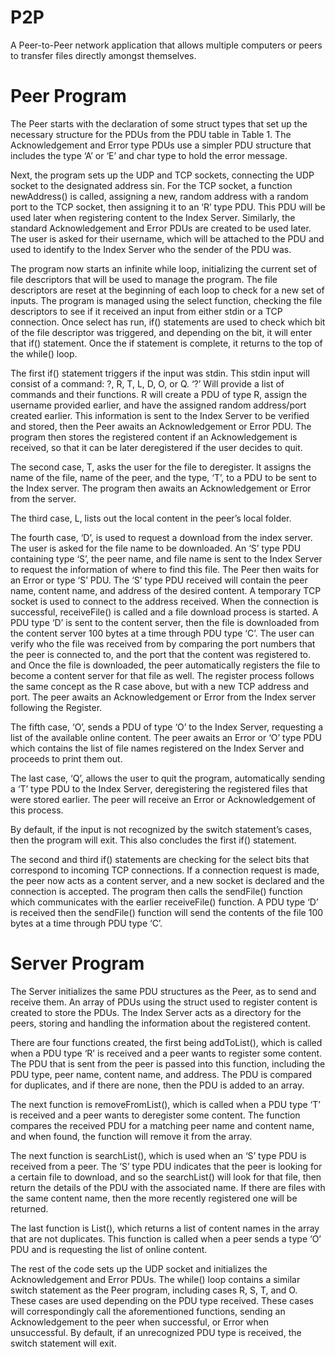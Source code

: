 # P2P
A Peer-to-Peer network application that allows multiple computers or peers to transfer files directly amongst themselves.

# Peer Program
The Peer starts with the declaration of some struct types that set up the necessary structure for the PDUs from the PDU table in Table 1. The Acknowledgement and Error type PDUs use a simpler PDU structure that includes the type ‘A’ or ‘E’ and char type to hold the error message.

Next, the program sets up the UDP and TCP sockets, connecting the UDP socket to the designated address sin. For the TCP socket, a function newAddress() is called, assigning a new, random address with a random port to the TCP socket, then assigning it to an ‘R’ type PDU. This PDU will be used later when registering content to the Index Server. Similarly, the standard Acknowledgement and Error PDUs are created to be used later. The user is asked for their username, which will be attached to the PDU and used to identify to the Index Server who the sender of the PDU was.

The program now starts an infinite while loop, initializing the current set of file descriptors that will be used to manage the program. The file descriptors are reset at the beginning of each loop to check for a new set of inputs. The program is managed using the select function, checking the file descriptors to see if it received an input from either stdin or a TCP connection. Once select has run, if() statements are used to check which bit of the file descriptor was triggered, and depending on the bit, it will enter that if() statement. Once the if statement is complete, it returns to the top of the while() loop.

The first if() statement triggers if the input was stdin. This stdin input will consist of a command: ?, R, T, L, D, O, or Q. ‘?’ Will provide a list of commands and their functions. R will create a PDU of type R, assign the username provided earlier, and have the assigned random address/port created earlier. This information is sent to the Index Server to be verified and stored, then the Peer awaits an Acknowledgement or Error PDU. The program then stores the registered content if an Acknowledgement is received, so that it can be later deregistered if the user decides to quit.

The second case, T, asks the user for the file to deregister. It assigns the name of the file, name of the peer, and the type, ‘T’, to a PDU to be sent to the Index server. The program then awaits an Acknowledgement or Error from the server.

The third case, L, lists out the local content in the peer’s local folder.

The fourth case, ‘D’, is used to request a download from the index server. The user is asked for the file name to be downloaded. An ‘S’ type PDU containing type ‘S’, the peer name, and file name is sent to the Index Server to request the information of where to find this file. The Peer then waits for an Error or type ‘S’ PDU. The ‘S’ type PDU received will contain the peer name, content name, and address of the desired content. A temporary TCP socket is used to connect to the address received. When the connection is successful, receiveFile() is called and a file download process is started. A PDU type ‘D’ is sent to the content server, then the file is downloaded from the content server 100 bytes at a time through PDU type ‘C’. The user can verify who the file was received from by comparing the port numbers that the peer is connected to, and the port that the content was registered to. and Once the file is downloaded, the peer automatically registers the file to become a content server for that file as well. The register process follows the same concept as the R case above, but with a new TCP address and port. The peer awaits an Acknowledgement or Error from the Index server following the Register.

The fifth case, ‘O’, sends a PDU of type ‘O’ to the Index Server, requesting a list of the available online content. The peer awaits an Error or ‘O’ type PDU which contains the list of file names registered on the Index Server and proceeds to print them out.

The last case, ‘Q’, allows the user to quit the program, automatically sending a ‘T’ type PDU to the Index Server, deregistering the registered files that were stored earlier. The peer will receive an Error or Acknowledgement of this process.

By default, if the input is not recognized by the switch statement’s cases, then the program will exit. This also concludes the first if() statement.

The second and third if() statements are checking for the select bits that correspond to incoming TCP connections. If a connection request is made, the peer now acts as a content server, and a new socket is declared and the connection is accepted. The program then calls the sendFile() function which communicates with the earlier receiveFile() function. A PDU type ‘D’ is received then the sendFile() function will send the contents of the file 100 bytes at a time through PDU type ‘C’.

# Server Program
The Server initializes the same PDU structures as the Peer, as to send and receive them. An array of PDUs using the struct used to register content is created to store the PDUs. The Index Server acts as a directory for the peers, storing and handling the information about the registered content.

There are four functions created, the first being addToList(), which is called when a PDU type ‘R’ is received and a peer wants to register some content. The PDU that is sent from the peer is passed into this function, including the PDU type, peer name, content name, and address. The PDU is compared for duplicates, and if there are none, then the PDU is added to an array.

The next function is removeFromList(), which is called when a PDU type ‘T’ is received and a peer wants to deregister some content. The function compares the received PDU for a matching peer name and content name, and when found, the function will remove it from the array.

The next function is searchList(), which is used when an ‘S’ type PDU is received from a peer. The ‘S’ type PDU indicates that the peer is looking for a certain file to download, and so the searchList() will look for that file, then return the details of the PDU with the associated name. If there are files with the same content name, then the more recently registered one will be returned.

The last function is List(), which returns a list of content names in the array that are not duplicates. This function is called when a peer sends a type ‘O’ PDU and is requesting the list of online content.

The rest of the code sets up the UDP socket and initializes the Acknowledgement and Error PDUs. The while() loop contains a similar switch statement as the Peer program, including cases R, S, T, and O. These cases are used depending on the PDU type received. These cases will correspondingly call the aforementioned functions, sending an Acknowledgement to the peer when successful, or Error when unsuccessful. By default, if an unrecognized PDU type is received, the switch statement will exit.
